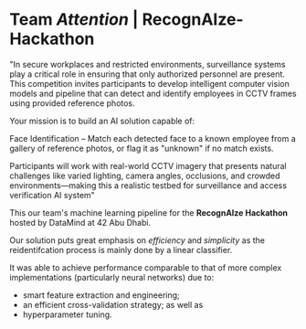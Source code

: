 # Team *Attention* | RecognAIze-Hackathon

"In secure workplaces and restricted environments, surveillance systems play a critical role in ensuring that only authorized personnel are present. This competition invites participants to develop intelligent computer vision models and pipeline that can detect and identify employees in CCTV frames using provided reference photos.

Your mission is to build an AI solution capable of:

Face Identification – Match each detected face to a known employee from a gallery of reference photos, or flag it as "unknown" if no match exists.

Participants will work with real-world CCTV imagery that presents natural challenges like varied lighting, camera angles, occlusions, and crowded environments—making this a realistic testbed for surveillance and access verification AI system"

This our team's machine learning pipeline for the **RecognAIze Hackathon** hosted by DataMind at 42 Abu Dhabi.

Our solution puts great emphasis on *efficiency* and *simplicity* as the reidentifcation process is mainly done by a linear classifier.

It was able to achieve performance comparable to that of more complex implementations (particularly neural networks) due to:

- smart feature extraction and engineering;
- an efficient cross-validation strategy; as well as
- hyperparameter tuning.
